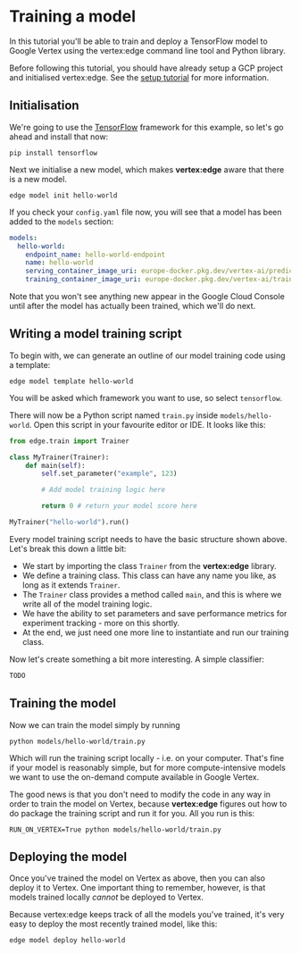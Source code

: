 # Training a model

In this tutorial you'll be able to train and deploy a TensorFlow model to Google Vertex using the vertex:edge command line tool and Python library.

Before following this tutorial, you should have already setup a GCP project and initialised vertex:edge. See the [setup tutorial](setup.md) for more information.

## Initialisation

We're going to use the [TensorFlow](https://www.tensorflow.org) framework for this example, so let's go ahead and install that now:

```
pip install tensorflow
```

Next we initialise a new model, which makes **vertex:edge** aware that there is a new model.

```
edge model init hello-world
```

If you check your `config.yaml` file now, you will see that a model has been added to the `models` section:

```yaml
models:
  hello-world:
    endpoint_name: hello-world-endpoint
    name: hello-world
    serving_container_image_uri: europe-docker.pkg.dev/vertex-ai/prediction/tf2-cpu.2-6:latest
    training_container_image_uri: europe-docker.pkg.dev/vertex-ai/training/tf-cpu.2-6:latest
```

Note that you won't see anything new appear in the Google Cloud Console until after the model has actually been trained, which we'll do next.

## Writing a model training script

To begin with, we can generate an outline of our model training code using a template:

```
edge model template hello-world
```

You will be asked which framework you want to use, so select `tensorflow`.

There will now be a Python script named `train.py` inside `models/hello-world`. Open this script in your favourite editor or IDE. It looks like this:

```python
from edge.train import Trainer

class MyTrainer(Trainer):
    def main(self):
        self.set_parameter("example", 123)

        # Add model training logic here

        return 0 # return your model score here

MyTrainer("hello-world").run()
```

Every model training script needs to have the basic structure shown above. Let's break this down a little bit:

* We start by importing the class `Trainer` from the **vertex:edge** library.
* We define a training class. This class can have any name you like, as long as it extends `Trainer`.
* The `Trainer` class provides a method called `main`, and this is where we write all of the model training logic.
* We have the ability to set parameters and save performance metrics for experiment tracking - more on this shortly.
* At the end, we just need one more line to instantiate and run our training class.

Now let's create something a bit more interesting. A simple classifier:

```python
TODO
```

## Training the model

Now we can train the model simply by running

```
python models/hello-world/train.py
```

Which will run the training script locally - i.e. on your computer. That's fine if your model is reasonably simple, but for more compute-intensive models we want to use the on-demand compute available in Google Vertex.

The good news is that you don't need to modify the code in any way in order to train the model on Vertex, because **vertex:edge** figures out how to do package the training script and run it for you. All you run is this:

```
RUN_ON_VERTEX=True python models/hello-world/train.py
```

## Deploying the model

Once you've trained the model on Vertex as above, then you can also deploy it to Vertex. One important thing to remember, however, is that models trained locally _cannot_ be deployed to Vertex.

Because vertex:edge keeps track of all the models you've trained, it's very easy to deploy the most recently trained model, like this:

```
edge model deploy hello-world
```
